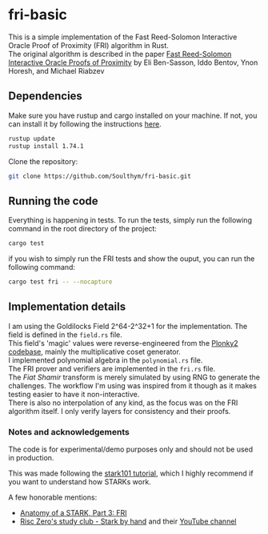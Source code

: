 # fri-basic
This is a simple implementation of the Fast Reed-Solomon Interactive Oracle Proof of Proximity (FRI) algorithm in Rust.  
The original algorithm is described in the paper [Fast Reed-Solomon Interactive Oracle Proofs of Proximity](https://eprint.iacr.org/2017/636.pdf) by Eli Ben-Sasson, Iddo Bentov, Ynon Horesh, and Michael Riabzev  

## Dependencies
Make sure you have rustup and cargo installed on your machine. If not, you can install it by following the instructions [here](https://www.rust-lang.org/tools/install).  

```bash
rustup update
rustup install 1.74.1
```

Clone the repository:  
```bash
git clone https://github.com/Soulthym/fri-basic.git
```

## Running the code
Everything is happening in tests. To run the tests, simply run the following command in the root directory of the project:  
```bash
cargo test
```

if you wish to simply run the FRI tests and show the ouput, you can run the following command:  
```bash
cargo test fri -- --nocapture
```

## Implementation details
I am using the Goldilocks Field 2^64-2^32+1 for the implementation. The field is defined in the `field.rs` file.  
This field's 'magic' values were reverse-engineered from the [Plonky2 codebase](https://github.com/0xPolygonZero/plonky2/blob/main/field/src/goldilocks_field.rs), mainly the multiplicative coset generator.  
I implemented polynomial algebra in the `polynomial.rs` file.  
The FRI prover and verifiers are implemented in the `fri.rs` file.  
The *Fiat Shamir* transform is merely simulated by using RNG to generate the challenges. The workflow I'm using was inspired from it though as it makes testing easier to have it non-interactive.  
There is also no interpolation of any kind, as the focus was on the FRI algorithm itself. I only verify layers for consistency and their proofs.

### Notes and acknowledgements
The code is for experimental/demo purposes only and should not be used in production.  

This was made following the [stark101 tutorial](https://starkware.co/stark-101/), which I highly recommend if you want to understand how STARKs work.  

A few honorable mentions:
- [Anatomy of a STARK, Part 3: FRI](https://aszepieniec.github.io/stark-anatomy/fri.html)
- [Risc Zero's study club - Stark by hand](https://dev.risczero.com/proof-system/stark-by-hand) and their [YouTube channel](https://www.youtube.com/watch?v=j35yz22OVGE&list=PLcPzhUaCxlCjdhONxEYZ1dgKjZh3ZvPtl&index=2&t=0s)
